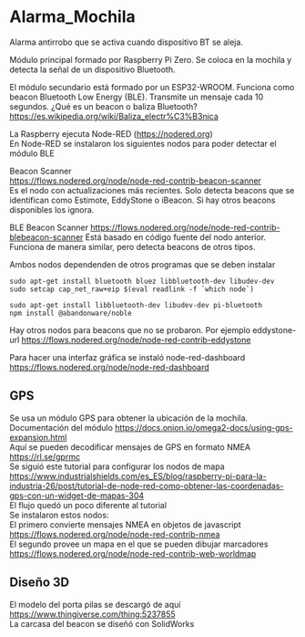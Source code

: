 # Alarma_Mochila
Alarma antirrobo que se activa cuando dispositivo BT se aleja.

Módulo principal formado por Raspberry Pi Zero. Se coloca en la mochila y detecta la señal de un dispositivo Bluetooth.

El módulo secundario está formado por un ESP32-WROOM. Funciona como beacon Bluetooth Low Energy (BLE). Transmite un mensaje cada 10 segundos.
¿Qué es un beacon o baliza Bluetooth? https://es.wikipedia.org/wiki/Baliza_electr%C3%B3nica  

La Raspberry ejecuta Node-RED (https://nodered.org)  
En Node-RED se instalaron los siguientes nodos para poder detectar el módulo BLE

Beacon Scanner  
https://flows.nodered.org/node/node-red-contrib-beacon-scanner  
Es el nodo con actualizaciones más recientes. Solo detecta beacons que se identifican como Estimote, EddyStone o iBeacon. Si hay otros beacons disponibles los ignora.  

BLE Beacon Scanner
https://flows.nodered.org/node/node-red-contrib-blebeacon-scanner
Está basado en código fuente del nodo anterior. Funciona de manera similar, pero detecta beacons de otros tipos.  

Ambos nodos dependenden de otros programas que se deben instalar

```
sudo apt-get install bluetooth bluez libbluetooth-dev libudev-dev
sudo setcap cap_net_raw+eip $(eval readlink -f `which node`)

sudo apt-get install libbluetooth-dev libudev-dev pi-bluetooth
npm install @abandonware/noble
```

Hay otros nodos para beacons que no se probaron. Por ejemplo eddystone-url https://flows.nodered.org/node/node-red-contrib-eddystone

Para hacer una interfaz gráfica se instaló node-red-dashboard https://flows.nodered.org/node/node-red-dashboard  

## GPS
Se usa un módulo GPS para obtener la ubicación de la mochila.  
Documentación del módulo https://docs.onion.io/omega2-docs/using-gps-expansion.html  
Aquí se pueden decodificar mensajes de GPS en formato NMEA https://rl.se/gprmc  
Se siguió este tutorial para configurar los nodos de mapa  https://www.industrialshields.com/es_ES/blog/raspberry-pi-para-la-industria-26/post/tutorial-de-node-red-como-obtener-las-coordenadas-gps-con-un-widget-de-mapas-304  
El flujo quedó un poco diferente al tutorial  
Se instalaron estos nodos:  
El primero convierte mensajes NMEA en objetos de javascript https://flows.nodered.org/node/node-red-contrib-nmea  
El segundo provee un mapa en el que se pueden dibujar marcadores https://flows.nodered.org/node/node-red-contrib-web-worldmap  

## Diseño 3D
El modelo del porta pilas se descargó de aquí https://www.thingiverse.com/thing:5237855  
La carcasa del beacon se diseñó con SolidWorks  
